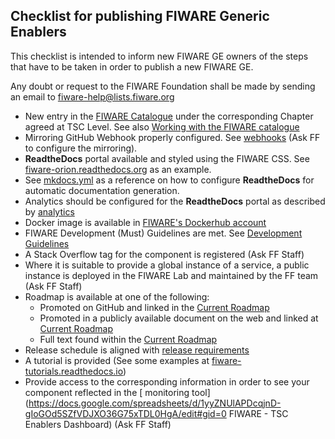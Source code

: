 ## Checklist for publishing FIWARE Generic Enablers

This checklist is intended to inform new FIWARE GE owners of the steps that have
to be taken in order to publish a new FIWARE GE.

Any doubt or request to the FIWARE Foundation shall be made by sending an email
to [fiware-help@lists.fiware.org](mailto:fiware-help@lists.fiware.org)

-   New entry in the [FIWARE Catalogue](https://catalogue-server.fiware.org)
    under the corresponding Chapter agreed at TSC Level. See also
    [Working with the FIWARE catalogue](https://wiki.fiware.org/Working_with_the_FIWARE_catalogue)
-   Mirroring GitHub Webhook properly configured. See
    [webhooks](repo_webhook.md) (Ask FF to configure the mirroring).
-   **ReadtheDocs** portal available and styled using the FIWARE CSS. See
    [fiware-orion.readthedocs.org](https://fiware-orion.readthedocs.org) as an
    example.
-   See
    [mkdocs.yml](https://github.com/telefonicaid/fiware-orion/blob/master/mkdocs.yml)
    as a reference on how to configure **ReadtheDocs** for automatic
    documentation generation.
-   Analytics should be configured for the **ReadtheDocs** portal as described
    by [analytics](analytics_readthedocs.md)
-   Docker image is available in
    [FIWARE's Dockerhub account](https://hub.docker.com/Dockerhub)
-   FIWARE Development (Must) Guidelines are met. See
    [Development Guidelines](development.md)
-   A Stack Overflow tag for the component is registered (Ask FF Staff)
-   Where it is suitable to provide a global instance of a service, a public
    instance is deployed in the FIWARE Lab and maintained by the FF team (Ask FF
    Staff)
-   Roadmap is available at one of the following:
    -   Promoted on GitHub and linked in the
        [Current Roadmap](https://wiki.fiware.org/Current_Supported_Features_and_Roadmap_in_FIWARE)
    -   Promoted in a publicly available document on the web and linked at
        [Current Roadmap](https://wiki.fiware.org/Current_Supported_Features_and_Roadmap_in_FIWARE)
    -   Full text found within the
        [Current Roadmap](https://wiki.fiware.org/Current_Supported_Features_and_Roadmap_in_FIWARE)
-   Release schedule is aligned with
    [release requirements](GE_Requirements.md#releases)
-   A tutorial is provided (See some examples at
    [fiware-tutorials.readthedocs.io](http://fiware-tutorials.readthedocs.io/en/latest))
-   Provide access to the corresponding information in order to see your
    component reflected in the [ monitoring
    tool](https://docs.google.com/spreadsheets/d/1yyZNUlAPDcqjnD-gIoGOd5SZfVDJXO36G75xTDL0HgA/edit#gid=0
    FIWARE - TSC Enablers Dashboard) (Ask FF Staff)
